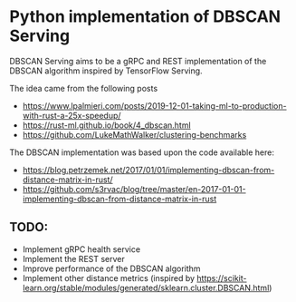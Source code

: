 # Python implementation of DBSCAN Serving

DBSCAN Serving aims to be a gRPC and REST implementation of the DBSCAN algorithm inspired by TensorFlow Serving.

The idea came from the following posts
- https://www.lpalmieri.com/posts/2019-12-01-taking-ml-to-production-with-rust-a-25x-speedup/
- https://rust-ml.github.io/book/4_dbscan.html
- https://github.com/LukeMathWalker/clustering-benchmarks

The DBSCAN implementation was based upon the code available here:
- https://blog.petrzemek.net/2017/01/01/implementing-dbscan-from-distance-matrix-in-rust/
- https://github.com/s3rvac/blog/tree/master/en-2017-01-01-implementing-dbscan-from-distance-matrix-in-rust

## TODO:
- Implement gRPC health service
- Implement the REST server
- Improve performance of the DBSCAN algorithm
- Implement other distance metrics (inspired by https://scikit-learn.org/stable/modules/generated/sklearn.cluster.DBSCAN.html)
